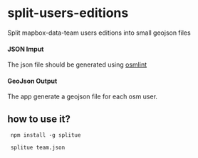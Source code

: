 # split-users-editions

Split mapbox-data-team users editions into small geojson files

#### JSON Imput

The json file should be generated using [osmlint](https://github.com/osmlab/osmlint)

#### GeoJson Output

The app generate a geojson file for each osm user.

## how to use it?

```
 npm install -g splitue

 splitue team.json
  
```

